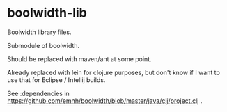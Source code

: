 boolwidth-lib
=============

Boolwidth library files.

Submodule of boolwidth.

Should be replaced with maven/ant at some point.

Already replaced with lein for clojure purposes, but don't know if I want to use that for Eclipse / Intellij builds.

See :dependencies in https://github.com/emnh/boolwidth/blob/master/java/clj/project.clj .
